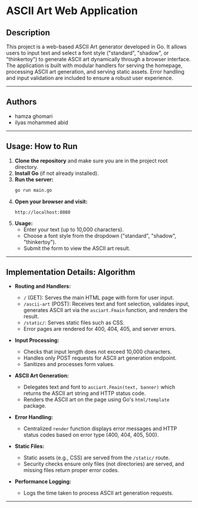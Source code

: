 # ASCII Art Web Application

## Description

This project is a web-based ASCII Art generator developed in Go. It allows users to input text and select a font style ("standard", "shadow", or "thinkertoy") to generate ASCII art dynamically through a browser interface. The application is built with modular handlers for serving the homepage, processing ASCII art generation, and serving static assets. Error handling and input validation are included to ensure a robust user experience.

---

## Authors

- hamza ghomari
- ilyas mohammed abid

---

## Usage: How to Run

1. **Clone the repository** and make sure you are in the project root directory.
2. **Install Go** (if not already installed).
3. **Run the server:**
    ```sh
    go run main.go
    ```
4. **Open your browser and visit:**
    ```
    http://localhost:8080
    ```
5. **Usage:**
    - Enter your text (up to 10,000 characters).
    - Choose a font style from the dropdown ("standard", "shadow", "thinkertoy").
    - Submit the form to view the ASCII art result.

---

## Implementation Details: Algorithm

- **Routing and Handlers:**
    - `/` (GET): Serves the main HTML page with form for user input.
    - `/ascii-art` (POST): Receives text and font selection, validates input, generates ASCII art via the `asciart.Fmain` function, and renders the result.
    - `/static/`: Serves static files such as CSS.
    - Error pages are rendered for 400, 404, 405, and server errors.

- **Input Processing:**
    - Checks that input length does not exceed 10,000 characters.
    - Handles only POST requests for ASCII art generation endpoint.
    - Sanitizes and processes form values.

- **ASCII Art Generation:**
    - Delegates text and font to `asciart.Fmain(text, banner)` which returns the ASCII art string and HTTP status code.
    - Renders the ASCII art on the page using Go's `html/template` package.

- **Error Handling:**
    - Centralized `render` function displays error messages and HTTP status codes based on error type (400, 404, 405, 500).

- **Static Files:**
    - Static assets (e.g., CSS) are served from the `/static/` route.
    - Security checks ensure only files (not directories) are served, and missing files return proper error codes.

- **Performance Logging:**
    - Logs the time taken to process ASCII art generation requests.

---